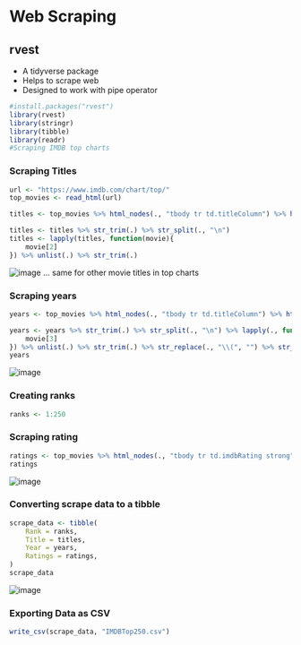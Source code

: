 # Web Scraping

## rvest
- A tidyverse package
- Helps to scrape web
- Designed to work with pipe operator

```r
#install.packages("rvest")
library(rvest)
library(stringr)
library(tibble)
library(readr)
#Scraping IMDB top charts
```
### Scraping Titles
```r
url <- "https://www.imdb.com/chart/top/"
top_movies <- read_html(url)

titles <- top_movies %>% html_nodes(., "tbody tr td.titleColumn") %>% html_text(.)

titles <- titles %>% str_trim(.) %>% str_split(., "\n")
titles <- lapply(titles, function(movie){
    movie[2]
}) %>% unlist(.) %>% str_trim(.)
```
![image](https://user-images.githubusercontent.com/60386381/123547042-cd95df80-d77c-11eb-92a1-dacaf8fde238.png)
... same for other movie titles in top charts

### Scraping years
```r
years <- top_movies %>% html_nodes(., "tbody tr td.titleColumn") %>% html_text(.)

years <- years %>% str_trim(.) %>% str_split(., "\n") %>% lapply(., function(movie){
    movie[3]
}) %>% unlist(.) %>% str_trim(.) %>% str_replace(., "\\(", "") %>% str_replace(., "\\)", "") %>% as.integer(.)
years
```
![image](https://user-images.githubusercontent.com/60386381/123547360-1732fa00-d77e-11eb-99e0-45d208798287.png)

### Creating ranks
```r
ranks <- 1:250
```

### Scraping rating
```r
ratings <- top_movies %>% html_nodes(., "tbody tr td.imdbRating strong") %>% html_text(.) %>% as.numeric(.)
ratings
```
![image](https://user-images.githubusercontent.com/60386381/123547578-fae38d00-d77e-11eb-9875-bcdbfa746795.png)

### Converting scrape data to a tibble
```r
scrape_data <- tibble(
    Rank = ranks,
    Title = titles,
    Year = years,
    Ratings = ratings,
)
scrape_data
```
![image](https://user-images.githubusercontent.com/60386381/123548548-ca9ded80-d782-11eb-8aac-80dd08e6e63c.png)

### Exporting Data as CSV
```r
write_csv(scrape_data, "IMDBTop250.csv")
```